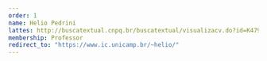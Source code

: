 ```yaml
---
order: 1
name: Helio Pedrini
lattes: http://buscatextual.cnpq.br/buscatextual/visualizacv.do?id=K4795613T2
membership: Professor
redirect_to: "https://www.ic.unicamp.br/~helio/"
---
```

